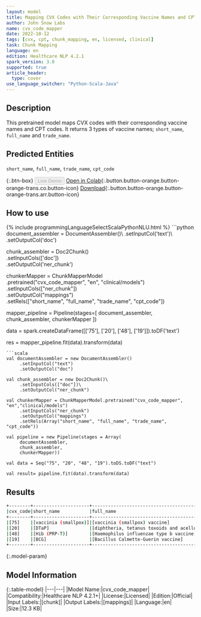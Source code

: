 ```yaml
---
layout: model
title: Mapping CVX Codes with Their Corresponding Vaccine Names and CPT Codes.
author: John Snow Labs
name: cvx_code_mapper
date: 2022-10-12
tags: [cvx, cpt, chunk_mapping, en, licensed, clinical]
task: Chunk Mapping
language: en
edition: Healthcare NLP 4.2.1
spark_version: 3.0
supported: true
article_header:
  type: cover
use_language_switcher: "Python-Scala-Java"
---
```


## Description

This pretrained model maps CVX codes with their corresponding vaccine names and CPT codes. It returns 3 types of vaccine names; `short_name`, `full_name` and `trade_name`.

## Predicted Entities

`short_name`, `full_name`, `trade_name`, `cpt_code`

{:.btn-box}
<button class="button button-orange" disabled>Live Demo</button>
[Open in Colab](https://colab.research.google.com/github/JohnSnowLabs/spark-nlp-workshop/blob/master/tutorials/Certification_Trainings/Healthcare/26.Chunk_Mapping.ipynb){:.button.button-orange.button-orange-trans.co.button-icon}
[Download](https://s3.amazonaws.com/auxdata.johnsnowlabs.com/clinical/models/cvx_code_mapper_en_4.2.1_3.0_1665598034618.zip){:.button.button-orange.button-orange-trans.arr.button-icon}

## How to use



<div class="tabs-box" markdown="1">
{% include programmingLanguageSelectScalaPythonNLU.html %}
```python
document_assembler = DocumentAssembler()\
      .setInputCol('text')\
      .setOutputCol('doc')

chunk_assembler = Doc2Chunk()\
      .setInputCols(['doc'])\
      .setOutputCol('ner_chunk')
 
chunkerMapper = ChunkMapperModel\
    .pretrained("cvx_code_mapper", "en", "clinical/models")\
    .setInputCols(["ner_chunk"])\
    .setOutputCol("mappings")\
    .setRels(["short_name", "full_name", "trade_name", "cpt_code"])


mapper_pipeline = Pipeline(stages=[
    document_assembler,
    chunk_assembler,
    chunkerMapper
])

data = spark.createDataFrame([['75'], ['20'], ['48'], ['19']]).toDF('text')

res = mapper_pipeline.fit(data).transform(data)
```
```scala
val documentAssembler = new DocumentAssembler()
     .setInputCol("text")
     .setOutputCol("doc")

val chunk_assembler = new Doc2Chunk()\
     .setInputCols(["doc"])\
     .setOutputCol("ner_chunk")

val chunkerMapper = ChunkMapperModel.pretrained("cvx_code_mapper", "en","clinical/models")
     .setInputCols("ner_chunk")
     .setOutputCol("mappings")
     .setRels(Array("short_name", "full_name", "trade_name", "cpt_code"))

val pipeline = new Pipeline(stages = Array(
     documentAssembler,
     chunk_assembler,
     chunkerMapper))

val data = Seq("75", "20", "48", "19").toDS.toDF("text")

val result= pipeline.fit(data).transform(data)
```
</div>

## Results

```bash
+--------+---------------------+-------------------------------------------------------------+------------+--------+
|cvx_code|short_name           |full_name                                                    |trade_name  |cpt_code|
+--------+---------------------+-------------------------------------------------------------+------------+--------+
|[75]    |[vaccinia (smallpox)]|[vaccinia (smallpox) vaccine]                                |[DRYVAX]    |[90622] |
|[20]    |[DTaP]               |[diphtheria, tetanus toxoids and acellular pertussis vaccine]|[ACEL-IMUNE]|[90700] |
|[48]    |[Hib (PRP-T)]        |[Haemophilus influenzae type b vaccine, PRP-T conjugate]     |[ACTHIB]    |[90648] |
|[19]    |[BCG]                |[Bacillus Calmette-Guerin vaccine]                           |[MYCOBAX]   |[90585] |
+--------+---------------------+-------------------------------------------------------------+------------+--------+
```

{:.model-param}
## Model Information

{:.table-model}
|---|---|
|Model Name:|cvx_code_mapper|
|Compatibility:|Healthcare NLP 4.2.1+|
|License:|Licensed|
|Edition:|Official|
|Input Labels:|[chunk]|
|Output Labels:|[mappings]|
|Language:|en|
|Size:|12.3 KB|
